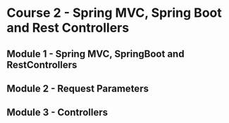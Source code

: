 # Course 2 - Spring MVC, Spring Boot and Rest Controllers

## Module 1 - Spring MVC, SpringBoot and RestControllers
## Module 2 - Request Parameters
## Module 3 - Controllers